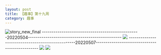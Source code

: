 ```yaml
---
layout: post
title: 【趣事】第十九周
category: 趣事
---
```

![story_new_final](http://rab41f8zg.hd-bkt.clouddn.com/img/story_new_final_0322.png)
--------------------------------------------------20220504------------------------------------------------
![](http://ran7ztk3m.hd-bkt.clouddn.com/img/funny-220504-b-1.png)
--------------------------------------------------20220507------------------------------------------------
![](http://ran7ztk3m.hd-bkt.clouddn.com/img/factors-220507-2.png)
![](http://ran7ztk3m.hd-bkt.clouddn.com/img/factors-220507-5.png)
  




